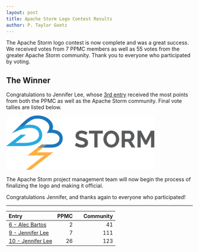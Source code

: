 ```yaml
---
layout: post
title: Apache Storm Logo Contest Results
author: P. Taylor Goetz
---
```


The Apache Storm logo contest is now complete and was a great success. We received votes from 7 PPMC members as well as 55 votes from the greater Apache Storm community. Thank you to everyone who participated by voting.

## The Winner ##
Congratulations to Jennifer Lee, whose [3rd entry](/2014/04/29/logo-jlee2.html) received the most points from both the PPMC as well as the Apache Storm community. Final vote tallies are listed below.

![Apache Storm Logo](/images/logocontest/storm_logo_winner.png)

The Apache Storm project management team will now begin the process of finalizing the logo and making it official.

Congratulations Jennifer, and thanks again to everyone who participated!

------

| Entry                        | PPMC |&nbsp;&nbsp;&nbsp; Community |
|:-----------------------------|-----:|----------:|
|[6 - Alec Bartos](/2014/04/23/logo-abartos.html)               | 2    | 41        |
|[9 - Jennifer Lee](/2014/04/29/logo-jlee1.html)              | 7    | 111       |
|[10 - Jennifer Lee](/2014/04/29/logo-jlee2.html)             | 26   | 123       |

